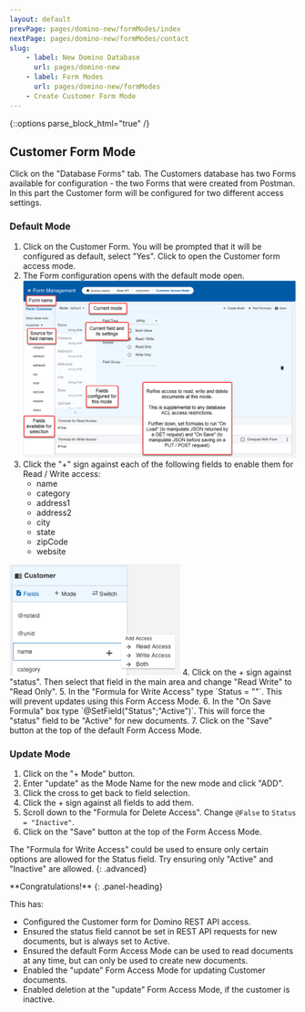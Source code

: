```yaml
---
layout: default
prevPage: pages/domino-new/formModes/index
nextPage: pages/domino-new/formModes/contact
slug:
    - label: New Domino Database
      url: pages/domino-new
    - label: Form Modes
      url: pages/domino-new/formModes
    - Create Customer Form Mode
---
```


{::options parse_block_html="true" /}

## Customer Form Mode

Click on the "Database Forms" tab. The Customers database has two Forms available for configuration - the two Forms that were created from Postman. In this part the Customer form will be configured for two different access settings.

### Default Mode

1. Click on the Customer Form. You will be prompted that it will be configured as default, select "Yes". Click to open the Customer form access mode.
2. The Form configuration opens with the default mode open.
![Form Access Modes](../images/formModes/form-modes.png)
3. Click the "+" sign against each of the following fields to enable them for Read / Write access:
    - name
    - category
    - address1
    - address2
    - city
    - state
    - zipCode
    - website<br/>
<img src="../images/formModes/names_field.png" alt="Names field" width="300px"/>
4. Click on the + sign against "status". Then select that field in the main area and change "Read Write" to "Read Only".
5. In the "Formula for Write Access" type `Status = ""`. This will prevent updates using this Form Access Mode.
6. In the "On Save Formula" box type `@SetField("Status";"Active")`. This will force the "status" field to be "Active" for new documents.
7. Click on the "Save" button at the top of the default Form Access Mode.

### Update Mode

1. Click on the "+ Mode" button.
2. Enter "update" as the Mode Name for the new mode and click "ADD".
3. Click the cross to get back to field selection.
4. Click the + sign against all fields to add them.
5. Scroll down to the "Formula for Delete Access". Change `@False` to `Status = "Inactive"`.
6. Click on the "Save" button at the top of the Form Access Mode.

The "Formula for Write Access" could be used to ensure only certain options are allowed for the Status field. Try ensuring only "Active" and "Inactive" are allowed.
{: .advanced}
<br/>

<div class="panel panel-success">
**Congratulations!**
{: .panel-heading}
<div class="panel-body">

This has:

- Configured the Customer form for Domino REST API access.
- Ensured the status field cannot be set in REST API requests for new documents, but is always set to Active.
- Ensured the default Form Access Mode can be used to read documents at any time, but can only be used to create new documents.
- Enabled the "update" Form Access Mode for updating Customer documents.
- Enabled deletion at the "update" Form Access Mode, if the customer is inactive.

</div>
</div>
